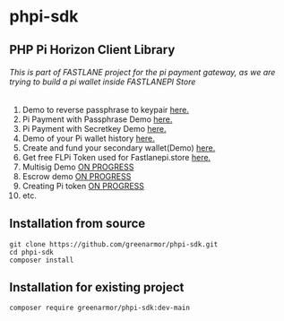 # phpi-sdk
## PHP Pi Horizon Client Library

###### This is part of FASTLANE project for the pi payment gateway, as we are trying to build a pi wallet inside FASTLANEPI Store
1. Demo to reverse passphrase to keypair [here.](https://pipass-privkey.fastlanepi.xyz)
2. Pi Payment with Passphrase Demo [here.](https://pipass-privkey.fastlanepi.xyz/payment-tx-demo.php)
3. Pi Payment with Secretkey Demo [here.](https://pipass-privkey.fastlanepi.xyz/sendpayment-secretkey.php)
4. Demo of your Pi wallet history [here.](https://pipass-privkey.fastlanepi.xyz/transactionlist.php)
5. Create and fund your secondary wallet(Demo) [here.](https://pipass-privkey.fastlanepi.xyz/createaccount.php)
6. Get free FLPi Token used for Fastlanepi.store [here.](https://pipass-privkey.fastlanepi.xyz/Donate-FLPI-token-with-PI.php)
7. Multisig Demo [ON PROGRESS](https://github.com/greenarmor/phpi-sdk)
8. Escrow demo [ON PROGRESS](https://github.com/greenarmor/phpi-sdk)
9. Creating Pi token [ON PROGRESS](https://github.com/greenarmor/phpi-sdk)
10. etc.

## Installation from source
```
git clone https://github.com/greenarmor/phpi-sdk.git  
cd phpi-sdk
composer install
``` 
## Installation for existing project
```
composer require greenarmor/phpi-sdk:dev-main 
``` 
